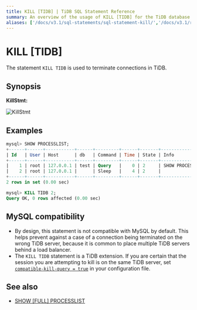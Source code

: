```yaml
---
title: KILL [TIDB] | TiDB SQL Statement Reference
summary: An overview of the usage of KILL [TIDB] for the TiDB database.
aliases: ['/docs/v3.1/sql-statements/sql-statement-kill/','/docs/v3.1/reference/sql/statements/kill/']
---
```


# KILL [TIDB]

The statement `KILL TIDB` is used to terminate connections in TiDB.

## Synopsis

**KillStmt:**

![KillStmt](/media/sqlgram/KillStmt.png)

## Examples

```sql
mysql> SHOW PROCESSLIST;
+------+------+-----------+------+---------+------+-------+------------------+
| Id   | User | Host      | db   | Command | Time | State | Info             |
+------+------+-----------+------+---------+------+-------+------------------+
|    1 | root | 127.0.0.1 | test | Query   |    0 | 2     | SHOW PROCESSLIST |
|    2 | root | 127.0.0.1 |      | Sleep   |    4 | 2     |                  |
+------+------+-----------+------+---------+------+-------+------------------+
2 rows in set (0.00 sec)

mysql> KILL TIDB 2;
Query OK, 0 rows affected (0.00 sec)
```

## MySQL compatibility

* By design, this statement is not compatible with MySQL by default. This helps prevent against a case of a connection being terminated on the wrong TiDB server, because it is common to place multiple TiDB servers behind a load balancer.
* The `KILL TIDB` statement is a TiDB extension. If you are certain that the session you are attempting to kill is on the same TiDB server, set [`compatible-kill-query = true`](/tidb-configuration-file.md#compatible-kill-query) in your configuration file.

## See also

* [SHOW \[FULL\] PROCESSLIST](/sql-statements/sql-statement-show-processlist.md)
